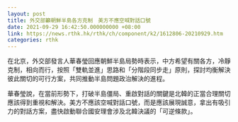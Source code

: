 ```yaml
---
layout: post
title: 外交部籲朝鮮半島各方克制　美方不應空喊對話口號
date: 2021-09-29 16:42:50.000000000 +08:00
link: https://news.rthk.hk/rthk/ch/component/k2/1612806-20210929.htm
categories: rthk
---
```


在北京，外交部發言人華春瑩回應朝鮮半島局勢時表示，中方希望有關各方，冷靜克制，相向而行，按照「雙軌並進」思路和「分階段同步走」原則，探討均衡解決彼此關切的可行方案，共同推動半島問題政治解決的進程。

華春瑩說，在當前形勢下，打破半島僵局、重啟對話的關鍵是北韓的正當合理關切應該得到重視和解決。美方不應該空喊對話口號，而是應該展現誠意，拿出有吸引力的對話方案，盡快啟動聯合國安理會涉及北韓決議的「可逆條款」。
